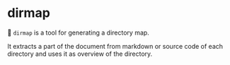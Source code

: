 # dirmap

:file_folder: `dirmap` is a tool for generating a directory map. 

It extracts a part of the document from markdown or source code of each directory and uses it as overview of the directory.



